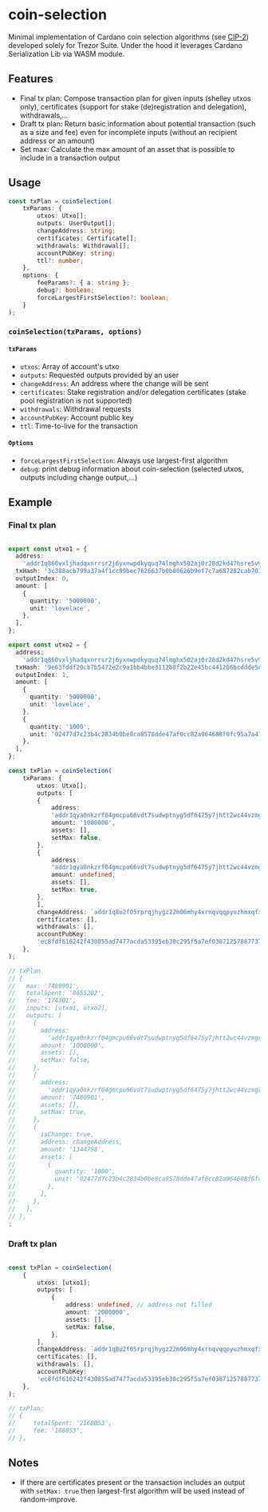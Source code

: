 # coin-selection

Minimal implementation of Cardano coin selection algorithms (see [CIP-2](https://cips.cardano.org/cips/cip2/)) developed solely for Trezor Suite.
Under the hood it leverages Cardano Serialization Lib via WASM module.

## Features

- Final tx plan: Compose transaction plan for given inputs (shelley utxos only), certificates (support for stake (de)registration and delegation), withdrawals,...
- Draft tx plan: Return basic information about potential transaction (such as a size and fee) even for incomplete inputs (without an recipient address or an amount)
- Set max: Calculate the max amount of an asset that is possible to include in a transaction output

## Usage

```typescript
const txPlan = coinSelection(
	txParams: {
        utxos: Utxo[];
        outputs: UserOutput[];
        changeAddress: string;
        certificates: Certificate[];
        withdrawals: Withdrawal[];
        accountPubKey: string;
        ttl?: number;
    },
	options: {
        feeParams?: { a: string };
        debug?: boolean;
        forceLargestFirstSelection?: boolean;
	}
);
```

### `coinSelection(txParams, options)`

#### `txParams`

- `utxos`: Array of account's utxo
- `outputs`: Requested outputs provided by an user
- `changeAddress`: An address where the change will be sent
- `certificates`: Stake registration and/or delegation certificates (stake pool registration is not supported)
- `withdrawals`: Withdrawal requests
- `accountPubKey`: Account public key
- `ttl`: Time-to-live for the transaction

#### `Options`

- `forceLargestFirstSelection`: Always use largest-first algorithm
- `debug`: print debug information about coin-selection (selected utxos, outputs including change output,...)

## Example

### Final tx plan

```typescript

export const utxo1 = {
  address:
    'addr1q860vxljhadqxnrrsr2j6yxnwpdkyquq74lmghx502aj0r28d2kd47hsre5v9urjyu8s0ryk38dxzw0t5jesncw4v90sp0878u',
  txHash: '3c388acb799a37a4f1cc99bec7626637b0b80626b9ef7c7a687282cab701178d',
  outputIndex: 0,
  amount: [
    {
      quantity: '5000000',
      unit: 'lovelace',
    },
  ],
};

export const utxo2 = {
  address:
    'addr1q860vxljhadqxnrrsr2j6yxnwpdkyquq74lmghx502aj0r28d2kd47hsre5v9urjyu8s0ryk38dxzw0t5jesncw4v90sp0878u',
  txHash: '9e63fddf20cb7b5472e2c9a1bb4bbe3112b8f2b22e45bc441206bcddde5c58a0',
  outputIndex: 1,
  amount: [
    {
      quantity: '5000000',
      unit: 'lovelace',
    },
    {
      quantity: '1000',
      unit: '02477d7c23b4c2834b0be8ca8578dde47af0cc82a964688f6fc95a7a47524943',
    },
  ],
};

const txPlan = coinSelection(
	txParams: {
        utxos: Utxo[];
        outputs: [
        {
            address:
            'addr1qya0nkzrf04gmcpu66vdt7sudwptnyg5df6475y7jhtt2wc44vzmgrfy6wwf69xlaszdslksw8evveyykw4c82eavq7sx29tlc',
            amount: '1000000',
            assets: [],
            setMax: false,
        },
        {
            address:
            'addr1qya0nkzrf04gmcpu66vdt7sudwptnyg5df6475y7jhtt2wc44vzmgrfy6wwf69xlaszdslksw8evveyykw4c82eavq7sx29tlc',
            amount: undefined,
            assets: [],
            setMax: true,
        },
        ],
        changeAddress: `addr1q8u2f05rprqjhygz22m06mhy4xrnqvqqpyuzhmxqfxnwvxz8d2kd47hsre5v9urjyu8s0ryk38dxzw0t5jesncw4v90s22tk0f`,
        certificates: [],
        withdrawals: [],
        accountPubKey:
        'ec8fdf616242f430855ad7477acda53395eb30c295f5a7ef038712578877375b5a2f00353c9c5cc88c7ff18e71dc08724d90fc238213b789c0b02438e336be07',
    },
);

// txPlan
// {
//   max: '7480901',
//   totalSpent: '8655202',
//   fee: '174301',
//   inputs: [utxo1, utxo2],
//   outputs: [
//     {
//       address:
//         'addr1qya0nkzrf04gmcpu66vdt7sudwptnyg5df6475y7jhtt2wc44vzmgrfy6wwf69xlaszdslksw8evveyykw4c82eavq7sx29tlc',
//       amount: '1000000',
//       assets: [],
//       setMax: false,
//     },
//     {
//       address:
//         'addr1qya0nkzrf04gmcpu66vdt7sudwptnyg5df6475y7jhtt2wc44vzmgrfy6wwf69xlaszdslksw8evveyykw4c82eavq7sx29tlc',
//       amount: '7480901',
//       assets: [],
//       setMax: true,
//     },
//     {
//       isChange: true,
//       address: changeAddress,
//       amount: '1344798',
//       assets: [
//         {
//           quantity: '1000',
//           unit: '02477d7c23b4c2834b0be8ca8578dde47af0cc82a964688f6fc95a7a47524943',
//         },
//       ],
//     },
//   ],
// },
;
```

### Draft tx plan

```typescript

const txPlan = coinSelection(
	{
        utxos: [utxo1];
        outputs: [
            {
                address: undefined, // address not filled
                amount: '2000000',
                assets: [],
                setMax: false,
            },
        ],
        changeAddress: `addr1q8u2f05rprqjhygz22m06mhy4xrnqvqqpyuzhmxqfxnwvxz8d2kd47hsre5v9urjyu8s0ryk38dxzw0t5jesncw4v90s22tk0f`,
        certificates: [],
        withdrawals: [],
        accountPubKey:
        'ec8fdf616242f430855ad7477acda53395eb30c295f5a7ef038712578877375b5a2f00353c9c5cc88c7ff18e71dc08724d90fc238213b789c0b02438e336be07',
    },
);

// txPlan:
// {
//     totalSpent: '2168053',
//     fee: '168053',
// },

```

## Notes

- If there are certificates present or the transaction includes an output with `setMax: true` then largest-first algorithm will be used instead of random-improve.
